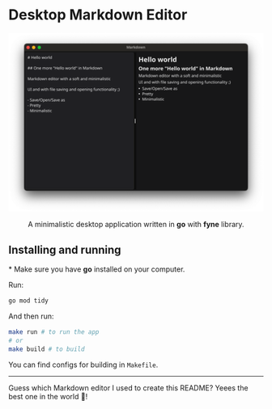 # Desktop Markdown Editor

<div align="center">
  <img src="./screenshot.png" alt="screenshot"> 
</div>

<p align="center">
  A minimalistic desktop application written in <b>go</b> with <b>fyne</b> library.
</p>

## Installing and running
\* Make sure you have **go** installed on your computer.

Run:
```bash
go mod tidy
```

And then run:
```bash
make run # to run the app
# or
make build # to build
```

You can find configs for building in `Makefile`.

---

Guess which Markdown editor I used to create this README? Yeees the best one in the world 🙂!